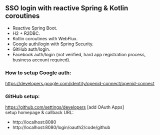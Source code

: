 ## SSO login with reactive Spring & Kotlin coroutines

- Reactive Spring Boot.
- H2 + R2DBC.
- Kotlin coroutines with WebFlux.
- Google auth/login with Spring Security.
- GitHub auth/login.
- Facebook auth/login (not verified, hard app registration process, business account required).

### How to setup Google auth:
https://developers.google.com/identity/openid-connect/openid-connect

### GitHub setup:

https://github.com/settings/developers [add OAuth Apps]
<br> setup homepage & callback URL:

- http://localhost:8080
- http://localhost:8080/login/oauth2/code/github
